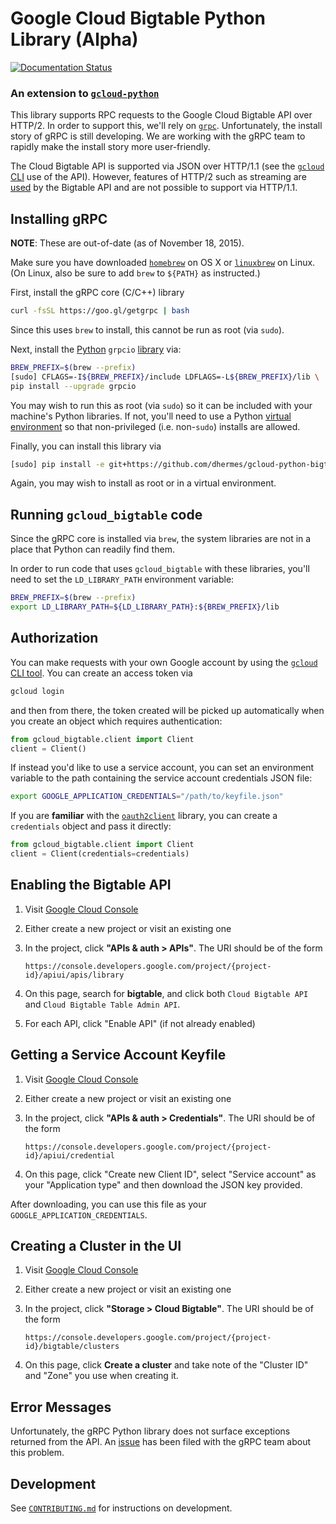 # Google Cloud Bigtable Python Library (Alpha)

[![Documentation Status](https://readthedocs.org/projects/gcloud-python-bigtable/badge/?version=latest)](https://readthedocs.org/projects/gcloud-python-bigtable/?badge=latest)

### An extension to [`gcloud-python`][1]

This library supports RPC requests to the Google Cloud Bigtable API over
HTTP/2. In order to support this, we'll rely on [`grpc`][2]. Unfortunately,
the install story of gRPC is still developing. We are working with the
gRPC team to rapidly make the install story more user-friendly.

The Cloud Bigtable API is supported via JSON over HTTP/1.1 (see the
[`gcloud` CLI][4] use of the API). However, features of HTTP/2 such
as streaming are [used][5] by the Bigtable API and are not possible
to support via HTTP/1.1.

## Installing gRPC

**NOTE**: These are out-of-date (as of November 18, 2015).

Make sure you have downloaded [`homebrew`][6] on OS X or
[`linuxbrew`][7] on Linux. (On Linux, also be sure to
add `brew` to `${PATH}` as instructed.)

First, install the gRPC core (C/C++) library

```bash
curl -fsSL https://goo.gl/getgrpc | bash
```

Since this uses `brew` to install, this cannot be run as
root (via `sudo`).

Next, install the [Python][11] `grpcio` [library][12] via:

```bash
BREW_PREFIX=$(brew --prefix)
[sudo] CFLAGS=-I${BREW_PREFIX}/include LDFLAGS=-L${BREW_PREFIX}/lib \
pip install --upgrade grpcio
```

You may wish to run this as root (via `sudo`) so it can be included with
your machine's Python libraries. If not, you'll need to use a Python
[virtual environment][13] so that non-privileged (i.e. non-`sudo`) installs
are allowed.

Finally, you can install this library via

```bash
[sudo] pip install -e git+https://github.com/dhermes/gcloud-python-bigtable#egg=gcloud-bigtable
```

Again, you may wish to install as root or in a virtual environment.

## Running `gcloud_bigtable` code

Since the gRPC core is installed via `brew`, the system libraries
are not in a place that Python can readily find them.

In order to run code that uses `gcloud_bigtable` with these
libraries, you'll need to set the `LD_LIBRARY_PATH` environment
variable:

```bash
BREW_PREFIX=$(brew --prefix)
export LD_LIBRARY_PATH=${LD_LIBRARY_PATH}:${BREW_PREFIX}/lib
```

## Authorization

You can make requests with your own Google account by
using the [`gcloud` CLI tool][8]. You can create an access token via

```bash
gcloud login
```

and then from there, the token created will be picked up automatically
when you create an object which requires authentication:

```python
from gcloud_bigtable.client import Client
client = Client()
```

If instead you'd like to use a service account, you can set an
environment variable to the path containing the service account
credentials JSON file:

```bash
export GOOGLE_APPLICATION_CREDENTIALS="/path/to/keyfile.json"
```

If you are **familiar** with the [`oauth2client`][9] library,
you can create a `credentials` object and pass it directly:

```python
from gcloud_bigtable.client import Client
client = Client(credentials=credentials)
```

## Enabling the Bigtable API

1.  Visit [Google Cloud Console][14]
1.  Either create a new project or visit an existing one
1.  In the project, click **"APIs & auth > APIs"**. The URI
    should be of the form

    ```
    https://console.developers.google.com/project/{project-id}/apiui/apis/library
    ```

1.  On this page, search for **bigtable**, and click both `Cloud Bigtable API`
    and `Cloud Bigtable Table Admin API`.
1.  For each API, click "Enable API" (if not already enabled)

## Getting a Service Account Keyfile

1.  Visit [Google Cloud Console][14]
1.  Either create a new project or visit an existing one
1.  In the project, click **"APIs & auth > Credentials"**. The URI
    should be of the form

    ```
    https://console.developers.google.com/project/{project-id}/apiui/credential
    ```

1.  On this page, click "Create new Client ID", select "Service account" as
    your "Application type" and then download the JSON key provided.

After downloading, you can use this file as your
`GOOGLE_APPLICATION_CREDENTIALS`.

## Creating a Cluster in the UI

1.  Visit [Google Cloud Console][14]
1.  Either create a new project or visit an existing one
1.  In the project, click **"Storage > Cloud Bigtable"**. The URI
    should be of the form

    ```
    https://console.developers.google.com/project/{project-id}/bigtable/clusters
    ```

1.  On this page, click **Create a cluster** and take note of the "Cluster ID"
    and "Zone" you use when creating it.

## Error Messages

Unfortunately, the gRPC Python library does not surface
exceptions returned from the API. An [issue][10] has been
filed with the gRPC team about this problem.

## Development

See [`CONTRIBUTING.md`][3] for instructions on development.

[1]: https://github.com/GoogleCloudPlatform/gcloud-python
[2]: https://www.grpc.io/
[3]: https://github.com/dhermes/gcloud-python-bigtable/blob/master/CONTRIBUTING.md
[4]: https://cloud.google.com/sdk/gcloud/reference/alpha/bigtable/clusters/list
[5]: https://github.com/GoogleCloudPlatform/cloud-bigtable-client/blob/e6fc386d9adc821e1cf5c175c5bf5830b641eb3f/bigtable-protos/src/main/proto/google/bigtable/v1/bigtable_service.proto#L36-L46
[6]: http://brew.sh/
[7]: https://github.com/Homebrew/linuxbrew#install-linuxbrew-tldr
[8]: https://cloud.google.com/sdk/gcloud/
[9]: https://pypi.python.org/pypi/oauth2client
[10]: https://github.com/grpc/grpc/issues/2611
[11]: https://github.com/grpc/grpc/tree/master/src/python
[12]: https://pypi.python.org/pypi/grpcio
[13]: http://docs.python-guide.org/en/latest/dev/virtualenvs/
[14]: https://console.developers.google.com/

